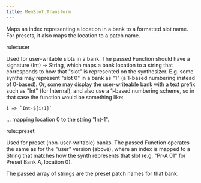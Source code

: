 ```yaml
---
title: MemSlot.Transform
---
```


Maps an index representing a location in a bank to a formatted slot name. For presets, it also maps the location to a patch name.

rule::user

Used for user-writable slots in a bank. The passed Function should have a signature (Int) -> String, which maps a bank location to a string that corresponds to how that "slot" is represented on the synthesizer. E.g. some synths may represent "slot 0" in a bank as "1" (a 1-based numbering instead of 0-based). Or, some may display the user-writeable bank with a text prefix such as "Int" (for Internal), and also use a 1-based numbering scheme, so in that case the function would be something like:

```
i => `Int-${i+1}`
```

... mapping location 0 to the string "Int-1".

rule::preset

Used for preset (non-user-writable) banks. The passed Function operates the same as for the "user" version (above), where an index is mapped to a String that matches how the synth represents that slot (e.g. "Pr-A 01" for Preset Bank A, location 0).

The passed array of strings are the preset patch names for that bank.

